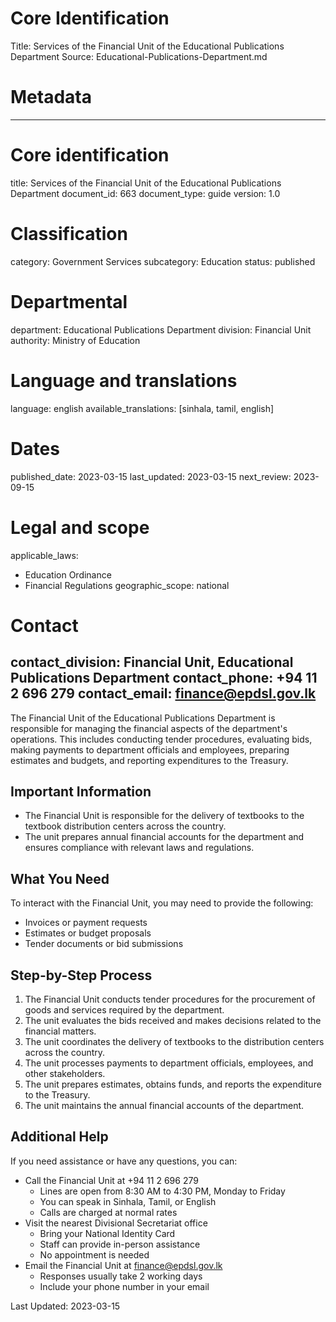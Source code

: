 # Core Identification
Title: Services of the Financial Unit of the Educational Publications Department
Source: Educational-Publications-Department.md

# Metadata
---
# Core identification
title: Services of the Financial Unit of the Educational Publications Department
document_id: 663
document_type: guide
version: 1.0

# Classification
category: Government Services
subcategory: Education
status: published

# Departmental
department: Educational Publications Department
division: Financial Unit
authority: Ministry of Education

# Language and translations
language: english
available_translations: [sinhala, tamil, english]

# Dates
published_date: 2023-03-15
last_updated: 2023-03-15
next_review: 2023-09-15

# Legal and scope
applicable_laws:
 - Education Ordinance
 - Financial Regulations
geographic_scope: national

# Contact
contact_division: Financial Unit, Educational Publications Department
contact_phone: +94 11 2 696 279
contact_email: finance@epdsl.gov.lk
---

The Financial Unit of the Educational Publications Department is responsible for managing the financial aspects of the department's operations. This includes conducting tender procedures, evaluating bids, making payments to department officials and employees, preparing estimates and budgets, and reporting expenditures to the Treasury.

## Important Information
- The Financial Unit is responsible for the delivery of textbooks to the textbook distribution centers across the country.
- The unit prepares annual financial accounts for the department and ensures compliance with relevant laws and regulations.

## What You Need
To interact with the Financial Unit, you may need to provide the following:
- Invoices or payment requests
- Estimates or budget proposals
- Tender documents or bid submissions

## Step-by-Step Process
1. The Financial Unit conducts tender procedures for the procurement of goods and services required by the department.
2. The unit evaluates the bids received and makes decisions related to the financial matters.
3. The unit coordinates the delivery of textbooks to the distribution centers across the country.
4. The unit processes payments to department officials, employees, and other stakeholders.
5. The unit prepares estimates, obtains funds, and reports the expenditure to the Treasury.
6. The unit maintains the annual financial accounts of the department.

## Additional Help
If you need assistance or have any questions, you can:
- Call the Financial Unit at +94 11 2 696 279
    - Lines are open from 8:30 AM to 4:30 PM, Monday to Friday
    - You can speak in Sinhala, Tamil, or English
    - Calls are charged at normal rates
- Visit the nearest Divisional Secretariat office
    - Bring your National Identity Card
    - Staff can provide in-person assistance
    - No appointment is needed
- Email the Financial Unit at finance@epdsl.gov.lk
    - Responses usually take 2 working days
    - Include your phone number in your email

Last Updated: 2023-03-15
